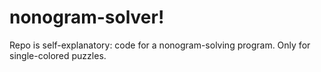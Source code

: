 nonogram-solver!
================

Repo is self-explanatory: code for a nonogram-solving program. Only for single-colored puzzles.

